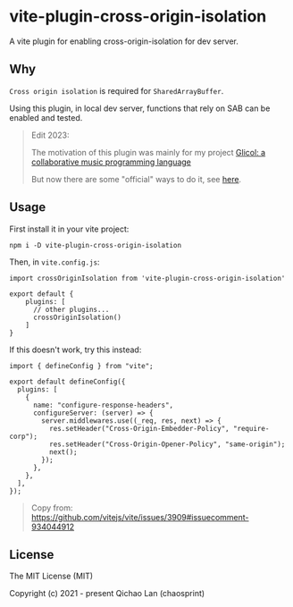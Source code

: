 # vite-plugin-cross-origin-isolation

A vite plugin for enabling cross-origin-isolation for dev server.

## Why

`Cross origin isolation` is required for `SharedArrayBuffer`.

Using this plugin, in local dev server, functions that rely on SAB can be enabled and tested.

> Edit 2023:
>
> The motivation of this plugin was mainly for my project [Glicol: a collaborative music programming language](https://glicol.org)
>
> But now there are some "official" ways to do it, see [here](https://github.com/chaosprint/vite-plugin-cross-origin-isolation/issues/3).


## Usage

First install it in your vite project:

`npm i -D vite-plugin-cross-origin-isolation`

Then, in `vite.config.js`:

```
import crossOriginIsolation from 'vite-plugin-cross-origin-isolation'

export default {
    plugins: [
      // other plugins...
      crossOriginIsolation()
    ]
}
```

If this doesn't work, try this instead:
```
import { defineConfig } from "vite";

export default defineConfig({
  plugins: [
    {
      name: "configure-response-headers",
      configureServer: (server) => {
        server.middlewares.use((_req, res, next) => {
          res.setHeader("Cross-Origin-Embedder-Policy", "require-corp");
          res.setHeader("Cross-Origin-Opener-Policy", "same-origin");
          next();
        });
      },
    },
  ],
});
```
> Copy from: https://github.com/vitejs/vite/issues/3909#issuecomment-934044912

## License
The MIT License (MIT)

Copyright (c) 2021 - present Qichao Lan (chaosprint)
